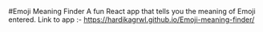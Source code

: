 #Emoji Meaning Finder
A fun React app that tells you the meaning of Emoji entered.
Link to app :- https://hardikagrwl.github.io/Emoji-meaning-finder/
